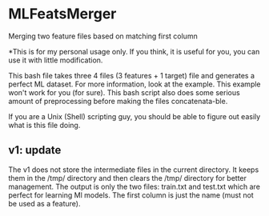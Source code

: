 # MLFeatsMerger
Merging two feature files based on matching first column

*This is for my personal usage only. If you think, it is useful for you, you can use it with little modification.

This bash file takes three 4 files (3 features + 1 target) file and generates a perfect ML dataset. For more information, look at the example. This example won't work for you (for sure). This bash script also does some serious amount of preprocessing before making the files concatenata-ble.

If you are a Unix (Shell) scripting guy, you should be able to figure out easily what is this file doing.

## v1: update

The v1 does not store the intermediate files in the current directory. It keeps them in the /tmp/ directory and then clears the /tmp/ directory for better management. The output is only the two files: train.txt and test.txt which are perfect for learning Ml models. The first column is just the name (must not be used as a feature).
